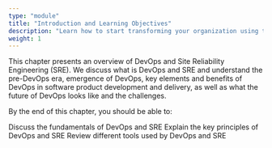 ```yaml
---
type: "module"
title: "Introduction and Learning Objectives"
description: "Learn how to start transforming your organization using the principles and practices of DevOps."
weight: 1
---
```


This chapter presents an overview of DevOps and Site Reliability Engineering (SRE). We discuss what is DevOps and SRE and understand the pre-DevOps era, emergence of DevOps, key elements and benefits of DevOps in software product development and delivery, as well as what the future of DevOps looks like and the challenges.

By the end of this chapter, you should be able to:

Discuss the fundamentals of DevOps and SRE
Explain the key principles of DevOps and SRE
Review different tools used by DevOps and SRE